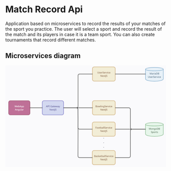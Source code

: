 # Match Record Api
Application based on microservices to record the results of your matches of the sport you practice. The user will select a sport and record the result of the match and its players in case it is a team sport. You can also create tournaments that record different matches.

## Microservices diagram
![](docs/images/diagram.png)
